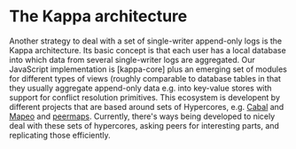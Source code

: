 # The Kappa architecture

Another strategy to deal with a set of single-writer append-only logs is the Kappa architecture. Its basic concept is that each user has a local database into which data from several single-writer logs are aggregated. Our JavaScript implementation is [kappa-core] plus an emerging set of modules for different types of views (roughly comparable to database tables in that they usually aggregate append-only data e.g. into key-value stores with support for conflict resolution primitives. This ecosystem is developent by different projects that are based around sets of Hypercores, e.g. [Cabal](https://cabal.chat) and [Mapeo](https://www.digital-democracy.org/mapeo/) and [peermaps](https://peermaps.org). Currently, there's ways being developed to nicely deal with these sets of hypercores, asking peers for interesting parts, and replicating those efficiently.
